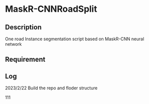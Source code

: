 # MaskR-CNNRoadSplit

## Description

One road Instance segmentation script based on MaskR-CNN neural network

## Requirement

## Log

2023/2/22 Build the repo and floder structure

111
